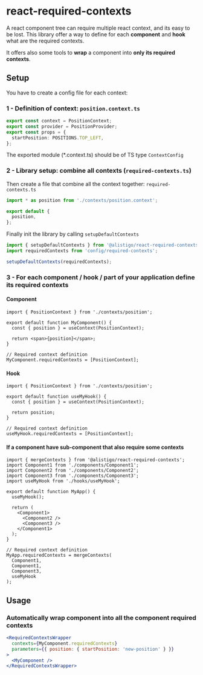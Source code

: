 # react-required-contexts

A react component tree can require multiple react context, and its easy to be lost.
This library offer a way to define for each **component** and **hook** what are the required contexts.

It offers also some tools to **wrap** a component into **only its required contexts**.

## Setup

You have to create a config file for each context:

### 1 - Definition of context: `position.context.ts`

```ts
export const context = PositionContext;
export const provider = PositionProvider;
export const props = {
  startPosition: POSITIONS.TOP_LEFT,
};
```

The exported module (\*.context.ts) should be of TS type `ContextConfig`

### 2 - Library setup: combine all contexts (`required-contexts.ts`)

Then create a file that combine all the context together: `required-contexts.ts`

```ts
import * as position from './contexts/position.context';

export default {
  position,
};
```

Finally init the library by calling `setupDefaultContexts`

```ts
import { setupDefaultContexts } from '@alistigo/react-required-contexts';
import requiredContexts from 'config/required-contexts';

setupDefaultContexts(requiredContexts);
```

### 3 - For each component / hook / part of your application define its required contexts

#### Component

```tsx
import { PositionContext } from './contexts/position';

export default function MyComponent() {
  const { position } = useContext(PositionContext);

  return <span>{position}</span>;
}

// Required context definition
MyComponent.requiredContexts = [PositionContext];
```

#### Hook

```tsx
import { PositionContext } from './contexts/position';

export default function useMyHook() {
  const { position } = useContext(PositionContext);

  return position;
}

// Required context definition
useMyHook.requiredContexts = [PositionContext];
```

#### If a component have sub-component that also require some contexts

```tsx
import { mergeContexts } from '@alistigo/react-required-contexts';
import Component1 from './components/Component1';
import Component2 from './components/Component2';
import Component3 from './components/Component3';
import useMyHook from './hooks/useMyHook';

export default function MyApp() {
  useMyHook();

  return (
    <Component1>
      <Component2 />
      <Component3 />
    </Component1>
  );
}

// Required context definition
MyApp.requiredContexts = mergeContexts(
  Component1,
  Component1,
  Component3,
  useMyHook
);
```

## Usage

### Automatically wrap component into all the component required contexts

```jsx
<RequiredContextsWrapper
  contexts={MyComponent.requiredContexts}
  parameters={{ position: { startPosition: 'new-position' } }}
>
  <MyComponent />
</RequiredContextsWrapper>
```
